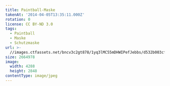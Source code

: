 ```yaml
---
title: Paintball-Maske
takenAt: '2014-04-05T13:35:11.000Z'
rotation: 0
license: CC BY-ND 3.0
tags:
  - Paintball
  - Maske
  - Schutzmaske
url: >-
  //images.ctfassets.net/bncv3c2gt878/1yq3lMC55mDHWIPefJebbs/d532b003cfd83d45605457382361ca34/paintball-maske_13671122334_o
size: 2664978
image:
  width: 4288
  height: 2848
contentType: image/jpeg
---
```


